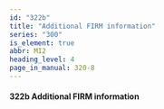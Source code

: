 ```yaml
---
id: "322b"
title: "Additional FIRM information"
series: "300"
is_element: true
abbr: MI2
heading_level: 4
page_in_manual: 320-8
---
```


#### 322b Additional FIRM information